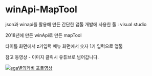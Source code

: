 # winApi-MapTool
json과 winapi를 활용해 만든 간단한 맵툴
개발에 사용한 툴 : visual studio

2018년에 만든 winApi로 만든 mapTool

타이틀 화면에서 z키입력
메뉴 화면에서 숫자 1키 입력으로 맵툴

참고 동영상 - 이미지 클릭시 유튜브로 넘어갑니다.

[![sga별의커비 포폴영상](https://img.youtube.com/vi/qrEOZnrhPaU/0.jpg)](https://youtu.be/qrEOZnrhPaU?t=0s)
